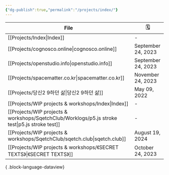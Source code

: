 ```yaml
---
{"dg-publish":true,"permalink":"/projects/index/"}
---
```



| File                                                                                              | 🗓️                |
| ------------------------------------------------------------------------------------------------- | ------------------ |
| [[Projects/Index\|Index]]                                                                      | \-                 |
| [[Projects/cognosco.online\|cognosco.online]]                                                  | September 24, 2023 |
| [[Projects/openstudio.info\|openstudio.info]]                                                  | September 24, 2023 |
| [[Projects/spacematter.co.kr\|spacematter.co.kr]]                                              | November 24, 2023  |
| [[Projects/당신2 9하던 삶\|당신2 9하던 삶]]                                                              | May 09, 2022       |
| [[Projects/WIP projects & workshops/Index\|Index]]                                             | \-                 |
| [[Projects/WIP projects & workshops/SqetchClub/Worklogs/p5.js stroke test\|p5.js stroke test]] | \-                 |
| [[Projects/WIP projects & workshops/SqetchClub/sqetch.club\|sqetch.club]]                      | August 19, 2024    |
| [[Projects/WIP projects & workshops/《SECRET TEXTS》\|《SECRET TEXTS》]]                           | October 24, 2023   |

{ .block-language-dataview}